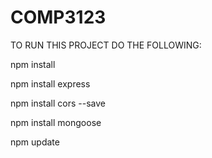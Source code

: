 # COMP3123

TO RUN THIS PROJECT DO THE FOLLOWING:

npm install

npm install express

npm install cors --save

npm install mongoose

npm update
